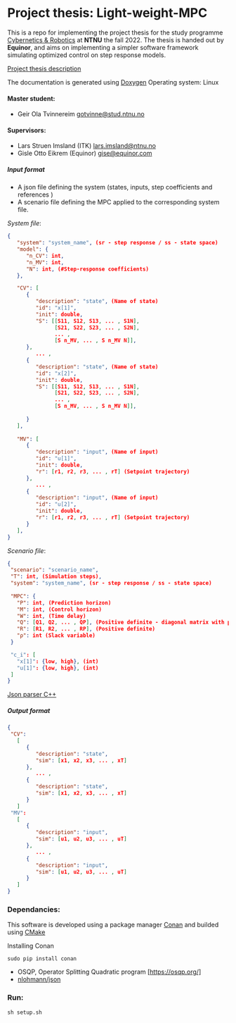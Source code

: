 # Project thesis: Light-weight-MPC

This is a repo for implementing the project thesis for the study programme [Cybernetics & Robotics](https://www.ntnu.no/studier/mttk) at **NTNU** the fall 2022. The thesis is handed out by **Equinor**, and aims on implementing a simpler software framework simulating optimized control on step response models. 

[Project thesis description](https://www.itk.ntnu.no/ansatte/imsland_lars/projects2022.html)

The documentation is generated using [Doxygen](https://doxygen.nl/)
Operating system: Linux

#### Master student: 
- Geir Ola Tvinnereim gotvinne@stud.ntnu.no

#### Supervisors:
- Lars Struen Imsland (ITK) lars.imsland@ntnu.no
- Gisle Otto Eikrem (Equinor) gise@equinor.com

##### Input format
- A json file defining the system (states, inputs, step coefficients and references )
- A scenario file defining the MPC applied to the corresponding system file. 
  
*System file*:
```json
{
   "system": "system_name", (sr - step response / ss - state space)
   "model": {
      "n_CV": int,
      "n_MV": int,
      "N": int, (#Step-response coefficients)
   },

   "CV": [
      { 
         "description": "state", (Name of state)
         "id": "x[1]",
         "init": double,
         "S": [[S11, S12, S13, ... , S1N],
               [S21, S22, S23, ... , S2N], 
               ... , 
               [S n_MV, ... , S n_MV N]],
      }, 
         ... ,
      { 
         "description": "state", (Name of state)
         "id": "x[2]",
         "init": double,
         "S": [[S11, S12, S13, ... , S1N],
               [S21, S22, S23, ... , S2N], 
               ... , 
               [S n_MV, ... , S n_MV N]],
         
      }
   ],
   
   "MV": [
      {
         "description": "input", (Name of input)
         "id": "u[1]", 
         "init": double,
         "r": [r1, r2, r3, ... , rT] (Setpoint trajectory)
      },
         ... , 
      {
         "description": "input", (Name of input)
         "id": "u[2]", 
         "init": double,
         "r": [r1, r2, r3, ... , rT] (Setpoint trajectory)
      } 
   ],                         
}
```

*Scenario file*:
```json  
{
 "scenario": "scenario_name", 
 "T": int, (Simulation steps),
 "system": "system_name", (sr - step response / ss - state space)
 
 "MPC": {
   "P": int, (Prediction horizon)
   "M": int, (Control horizon)
   "W": int, (Time delay)
   "Q": [Q1, Q2, ... , QP], (Positive definite - diagonal matrix with positive elements)
   "R": [R1, R2, ... , RP], (Positive definite)
   "ρ": int (Slack variable)
 }

 "c_i": [
   "x[1]": {low, high}, (int)
   "u[1]": {low, high}, (int)
 ]
}
``` 
[Json parser C++](https://linuxhint.com/parse-json-data-cpp/)

##### Output format
```json  
{
 "CV": 
   [ 
      {
         "description": "state",
         "sim": [x1, x2, x3, ... , xT] 
      }, 
         ... , 
      { 
         "description": "state",
         "sim": [x1, x2, x3, ... , xT] 
      }
   ]
 "MV": 
   [ 
      {
         "description": "input",
         "sim": [u1, u2, u3, ... , uT] 
      }, 
         ... , 
      { 
         "description": "input",
         "sim": [u1, u2, u3, ... , uT] 
      }
   ]
}
``` 

### Dependancies:
This software is developed using a package manager [Conan](https://conan.io/) and builded using [CMake](https://cmake.org/)

Installing Conan
```console
sudo pip install conan
```

- OSQP, Operator Splitting Quadratic program [https://osqp.org/]
- [nlohmann/json](https://github.com/nlohmann/json)


### Run:
```console
sh setup.sh
```






